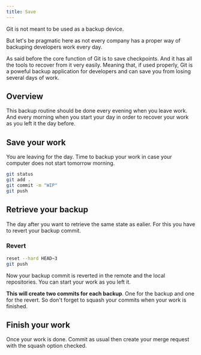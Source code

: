 ```yaml
---
title: Save
---
```


Git is not meant to be used as a backup device.

But let's be pragmatic here as not every company has a proper way of backuping developers work every day.

As said before the core function of Git is to save checkpoints. And it has all the tools to recover from it very easily.
Meaning that, if used properly, Git is a poweful backup application for developers and can save you from losing several days of work.

## Overview

This backup routine should be done every evening when you leave work.
And every morning when you start your day in order to recover your work as you left it the day before. 

## Save your work

You are leaving for the day. Time to backup your work in case your computer does not start tomorrow morning.

```bash
git status
git add .
git commit -m "WIP"
git push
```

## Retrieve your backup

The day after you want to retrieve the same state as ealier.
For this you have to revert your backup commit.

### Revert

```bash
reset --hard HEAD~3
git push
```

Now your backup commit is reverted in the remote and the local repositories. You can start your work as you left it.

**This will create two commits for each backup**. One for the backup and one for the revert.
So don't forget to squash your commits when your work is finished.

## Finish your work

Once your work is done. Commit as usual then create your merge request with the squash option checked.
